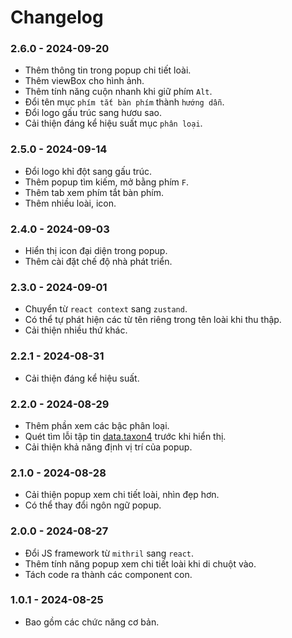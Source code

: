 # Changelog

### 2.6.0 - 2024-09-20

- Thêm thông tin trong popup chi tiết loài.
- Thêm viewBox cho hình ảnh.
- Thêm tính năng cuộn nhanh khi giữ phím `Alt`.
- Đổi tên mục `phím tắt bàn phím` thành `hướng dẫn`.
- Đổi logo gấu trúc sang hươu sao.
- Cải thiện đáng kể hiệu suất mục `phân loại`.

### 2.5.0 - 2024-09-14

- Đổi logo khỉ đột sang gấu trúc.
- Thêm popup tìm kiếm, mở bằng phím `F`.
- Thêm tab xem phím tắt bàn phím.
- Thêm nhiều loài, icon.

### 2.4.0 - 2024-09-03

- Hiển thị icon đại diện trong popup.
- Thêm cài đặt chế độ nhà phát triển.

### 2.3.0 - 2024-09-01

- Chuyển từ `react context` sang `zustand`.
- Có thể tự phát hiện các từ tên riêng trong tên loài khi thu thập.
- Cải thiện nhiều thứ khác.

### 2.2.1 - 2024-08-31

- Cải thiện đáng kể hiệu suất.

### 2.2.0 - 2024-08-29

- Thêm phần xem các bậc phân loại.
- Quét tìm lỗi tập tin [data.taxon4](./public/data/data.taxon4) trước khi hiển thị.
- Cải thiện khả năng định vị trí của popup.

### 2.1.0 - 2024-08-28

- Cải thiện popup xem chi tiết loài, nhìn đẹp hơn.
- Có thể thay đổi ngôn ngữ popup.

### 2.0.0 - 2024-08-27

- Đổi JS framework từ `mithril` sang `react`.
- Thêm tính năng popup xem chi tiết loài khi di chuột vào.
- Tách code ra thành các component con.

### 1.0.1 - 2024-08-25

- Bao gồm các chức năng cơ bản.
